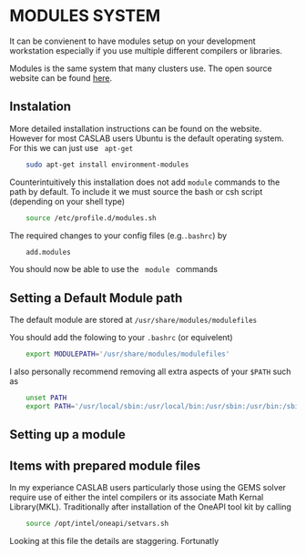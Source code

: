 # MODULES SYSTEM 


It can be convienent to have modules setup on your development workstation especially if you use multiple different compilers or libraries. 

Modules is the same system that many clusters use. The open source website can be found [here](http://modules.sourceforge.net/). 



## Instalation
More detailed installation instructions can be found on the website. However for most CASLAB users Ubuntu is the default operating system. For this we can just use <code> apt-get </code>

```bash
    sudo apt-get install environment-modules
```

Counterintuitively this installation does not add <code>module</code> commands to the path by default. To include it we must source the bash or csh script (depending on your shell type)

```bash
    source /etc/profile.d/modules.sh
```

The required changes to your config files (e.g.<code>.bashrc</code>) by 

```bash
    add.modules
```

You should now be able to use the <code> module </code> commands

## Setting a Default Module path

The default module are stored at <code>/usr/share/modules/modulefiles </code>
 
You should add the folowing to your <code>.bashrc</code> (or equivelent)
```bash
    export MODULEPATH='/usr/share/modules/modulefiles'
```
I also personally recommend removing all extra aspects of your <code>$PATH</code>
such as
```bash
    unset PATH
    export PATH='/usr/local/sbin:/usr/local/bin:/usr/sbin:/usr/bin:/sbin:/bin'
```

## Setting up a module






## Items with prepared module files 

In my experiance CASLAB users particularly those using the GEMS solver require use of either the intel compilers or its associate Math Kernal Library(MKL). Traditionally after installation of the OneAPI tool kit by calling

```bash
    source /opt/intel/oneapi/setvars.sh
```

Looking at this file the details are staggering. Fortunatly 


